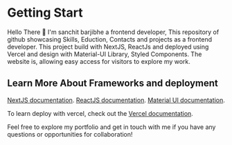 # Getting Start

Hello There 👋 I'm sanchit barjibhe a frontend developer, This repository of github showcasing Skills, Eduction, Contacts and projects as a frontend developer. This project build with NextJS, ReactJs and deployed using Vercel and design with Material-UI Library, Styled Components. The website is, allowing easy access for visitors to explore my work.



## Learn More About Frameworks and deployment
[NextJS documentation](https://nextjs.org/).
[ReactJS documentation](https://react.dev/).
[Material UI documentation](https://mui.com/).


To learn deploy with vercel, check out the [Vercel documentation](https://vercel.com/).


Feel free to explore my portfolio and get in touch with me if you have any questions or opportunities for collaboration!